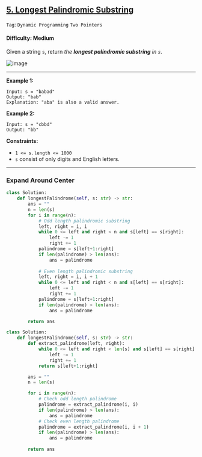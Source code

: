 ## [5. Longest Palindromic Substring](https://leetcode.com/problems/longest-palindromic-substring/)

```Tag```: ```Dynamic Programming``` ```Two Pointers```

#### Difficulty: Medium

Given a string ```s```, return _the __longest palindromic substring__ in ```s```_.

![image](https://user-images.githubusercontent.com/35042430/223540736-d921565d-e915-45a7-850a-3130070c9fa5.png)

---

__Example 1:__
```
Input: s = "babad"
Output: "bab"
Explanation: "aba" is also a valid answer.
```

__Example 2:__
```
Input: s = "cbbd"
Output: "bb"
```

__Constraints:__

- ```1 <= s.length <= 1000```
- ```s``` consist of only digits and English letters.

---




### Expand Around Center

```Python
class Solution:
    def longestPalindrome(self, s: str) -> str:
        ans = ""
        n = len(s)
        for i in range(n):
            # Odd length palindromic substring
            left, right = i, i
            while 0 <= left and right < n and s[left] == s[right]:
                left -= 1
                right += 1
            palindrome = s[left+1:right]
            if len(palindrome) > len(ans):
                ans = palindrome
            
            # Even length palindromic substring
            left, right = i, i + 1
            while 0 <= left and right < n and s[left] == s[right]:
                left -= 1
                right += 1
            palindrome = s[left+1:right]
            if len(palindrome) > len(ans):
                ans = palindrome

        return ans
```

```Python
class Solution:
    def longestPalindrome(self, s: str) -> str:
        def extract_palindrome(left, right):
            while 0 <= left and right < len(s) and s[left] == s[right]:
                left -= 1
                right += 1
            return s[left+1:right]

        ans = ""
        n = len(s)

        for i in range(n):
            # Check odd length palindrome
            palindrome = extract_palindrome(i, i)
            if len(palindrome) > len(ans):
                ans = palindrome
            # Check even length palindrome
            palindrome = extract_palindrome(i, i + 1)
            if len(palindrome) > len(ans):
                ans = palindrome
        
        return ans
```

